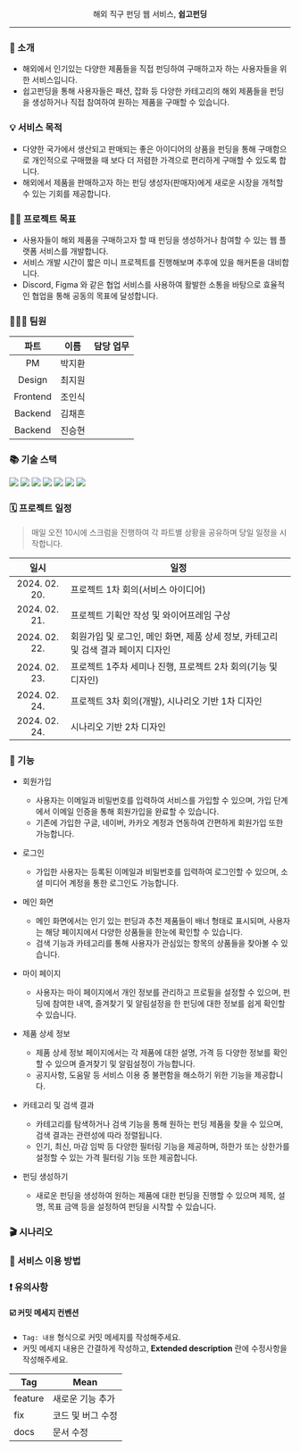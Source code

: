 <p align="center">해외 직구 펀딩 웹 서비스, <strong>쉽고펀딩</strong></p>

***

### 🔖 소개
  - 해외에서 인기있는 다양한 제품들을 직접 펀딩하여 구매하고자 하는 사용자들을 위한 서비스입니다.
  - 쉽고펀딩을 통해 사용자들은 패션, 잡화 등 다양한 카테고리의 해외 제품들을 펀딩을 생성하거나 직접 참여하여 원하는 제품을 구매할 수 있습니다.

### 💡 서비스 목적
  - 다양한 국가에서 생산되고 판매되는 좋은 아이디어의 상품을 펀딩을 통해 구매함으로 개인적으로 구매했을 때 보다 더 저렴한 가격으로 편리하게 구매할 수 있도록 합니다.
  - 해외에서 제품을 판매하고자 하는 펀딩 생성자(판매자)에게 새로운 시장을 개척할 수 있는 기회를 제공합니다.

### 🏃🏻 프로젝트 목표
  - 사용자들이 해외 제품을 구매하고자 할 때 펀딩을 생성하거나 참여할 수 있는 웹 플랫폼 서비스를 개발합니다.
  - 서비스 개발 시간이 짧은 미니 프로젝트를 진행해보며 추후에 있을 해커톤을 대비합니다.
  - Discord, Figma 와 같은 협업 서비스를 사용하여 활발한 소통을 바탕으로 효율적인 협업을 통해 공동의 목표에 달성합니다.

### 🧑‍🤝‍🧑 팀원
|파트|이름|담당 업무|
|:---:|:---:|---|
|PM|박지환|
|Design|최지원|
|Frontend|조인식|
|Backend|김채흔|
|Backend|진승현|

### 📚 기술 스택
<div>
<img src="https://img.shields.io/badge/React-61DAFB?style=flat-square&logo=react&logoColor=white"/>
<img src="https://img.shields.io/badge/TypeScript-3178C6?style=flat-square&logo=typescript&logoColor=white"/>
<img src="https://img.shields.io/badge/Spring Boot-6DB33F?style=flat-square&logo=springboot&logoColor=white"/>
<img src="https://img.shields.io/badge/MySQL-4479A1?style=flat-square&logo=mysql&logoColor=white"/>
<img src="https://img.shields.io/badge/Notion-000000?style=flat-square&logo=notion&logoColor=white"/>
<img src="https://img.shields.io/badge/GitHub-181717?style=flat-square&logo=github&logoColor=white"/>
<img src="https://img.shields.io/badge/Figma-F24E1E?style=flat-square&logo=figma&logoColor=white"/>
</div>

### 🗓️ 프로젝트 일정

> 매일 오전 10시에 스크럼을 진행하여 각 파트별 상황을 공유하며 당일 일정을 시작합니다.

|일시|일정|
|:---:|---|
|2024. 02. 20.|프로젝트 1차 회의(서비스 아이디어)|
|2024. 02. 21.|프로젝트 기획안 작성 및 와이어프레임 구상|
|2024. 02. 22.|회원가입 및 로그인, 메인 화면, 제품 상세 정보, 카테고리 및 검색 결과 페이지 디자인|
|2024. 02. 23.|프로젝트 1주차 세미나 진행, 프로젝트 2차 회의(기능 및 디자인)|
|2024. 02. 24.|프로젝트 3차 회의(개발), 시나리오 기반 1차 디자인|
|2024. 02. 24.|시나리오 기반 2차 디자인|

### 🔗 기능
  - 회원가입

    * 사용자는 이메일과 비밀번호를 입력하여 서비스를 가입할 수 있으며, 가입 단계에서 이메일 인증을 통해 회원가입을 완료할 수 있습니다.
    * 기존에 가입한 구글, 네이버, 카카오 계정과 연동하여 간편하게 회원가입 또한 가능합니다.
     
  - 로그인

    * 가입한 사용자는 등록된 이메일과 비밀번호를 입력하여 로그인할 수 있으며, 소셜 미디어 계정을 통한 로그인도 가능합니다.
 
  - 메인 화면

    * 메인 화면에서는 인기 있는 펀딩과 추천 제품들이 배너 형태로 표시되며, 사용자는 해당 페이지에서 다양한 상품들을 한눈에 확인할 수 있습니다.
    * 검색 기능과 카테고리를 통해 사용자가 관심있는 항목의 상품들을 찾아볼 수 있습니다.
    
  - 마이 페이지

    * 사용자는 마이 페이지에서 개인 정보를 관리하고 프로필을 설정할 수 있으며, 펀딩에 참여한 내역, 즐겨찾기 및 알림설정을 한 펀딩에 대한 정보를 쉽게 확인할 수 있습니다.

  - 제품 상세 정보

    * 제품 상세 정보 페이지에서는 각 제품에 대한 설명, 가격 등 다양한 정보를 확인할 수 있으며 즐겨찾기 및 알림설정이 가능합니다.
    * 공지사항, 도움말 등 서비스 이용 중 불편함을 해소하기 위한 기능을 제공합니다.

  - 카테고리 및 검색 결과

    * 카테고리를 탐색하거나 검색 기능을 통해 원하는 펀딩 제품을 찾을 수 있으며, 검색 결과는 관련성에 따라 정렬됩니다.
    * 인기, 최신, 마감 임박 등 다양한 필터링 기능을 제공하며, 하한가 또는 상한가를 설정할 수 있는 가격 필터링 기능 또한 제공합니다.
  
  - 펀딩 생성하기

    * 새로운 펀딩을 생성하여 원하는 제품에 대한 펀딩을 진행할 수 있으며 제목, 설명, 목표 금액 등을 설정하여 펀딩을 시작할 수 있습니다.

### 🎬 시나리오

### 🧩 서비스 이용 방법

### ❗️ 유의사항

  #### ☑️ 커밋 메세지 컨벤션
  - `Tag: 내용` 형식으로 커밋 메세지를 작성해주세요.
  - 커밋 메세지 내용은 간결하게 작성하고, <strong>Extended description</strong> 란에 수정사항을 작성해주세요.

| Tag | Mean |
| --- | --- |
| feature | 새로운 기능 추가 |
| fix | 코드 및 버그 수정 |
| docs | 문서 수정 |
